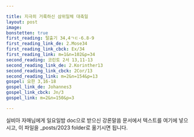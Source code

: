 ```yaml
---

title: 지극히 거룩하신 삼위일체 대축일
layout: post 
image: 
bonstetten: true
first_reading: 탈출기 34,4ㄱㄷ-6.8-9
first_reading_link_de: 2.Mose34
first_reading_link_cbck: Ex/34
first_reading_link: m=1&n=102&p=34
second_reading: 코린토 2서 13,11-13
second_reading_link_de: 2.Korinther13
second_reading_link_cbck: 2Cor/13
second_reading_link: m=2&n=154&p=13
gospel: 요한 3,16-18
gospel_link_de: Johannes3
gospel_link_cbck: Jn/3
gospel_link: m=2&n=150&p=3 

---
```



실비아 자매님에게 일요일밤 doc으로 받으신
강론말씀 문서에서
텍스트를 여기에 넣으시고,
이 파일을 _posts/2023 folder로 옮기시면 됩니다.

